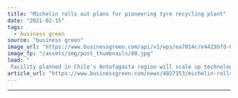 ```yaml
---
title: "Michelin rolls out plans for pioneering tyre recycling plant"
date: "2021-02-15"
tags: 
  - business green
source: "business green"
image_url: "https://www.businessgreen.com/api/v1/wps/ea7014c/e4423bfd-6b42-4a59-a4c0-0f07a2233aeb/5/david-edelstein-IQsgtHLbtdI-unsplash-185x114.jpg"
image_fp: "/assets/img/post_thumbnails/80.jpg"
lead: "
 Facility planned in Chile's Antofagasta region will scale up technology from Swedish recycling firm Enviro ..."
article_url: "https://www.businessgreen.com/news/4027153/michelin-rolls-plans-pioneering-tyre-recycling-plant"
---
```


---

